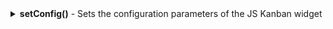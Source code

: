 <details>
<summary markdown="span"> <b>setConfig()</b> - Sets the configuration parameters of the JS Kanban widget </summary>

### Usage

`setConfig: (config: object) => void;`

### Parameters

- `config: object` - the object of the JS Kanban configuration

### Details

Using this method, you can set the configuration parameters of the JS Kanban widget as well as load data to it.

### Example

```jsx
// set the configuration parameters of the JS Kanban widget
kanban.setConfig({
	editorAutoSave: false,
	stage: "stage",
	lane: "type",
	cardShape,
	editorShape,
	/*other parameters*/
});
```
</details>
